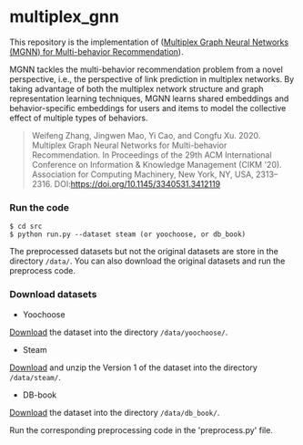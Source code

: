 # multiplex_gnn

This repository is the implementation of ([Multiplex Graph Neural Networks (MGNN) for Multi-behavior Recommendation](https://dl.acm.org/doi/abs/10.1145/3340531.3412119)). 

MGNN tackles the multi-behavior recommendation problem from a novel perspective, i.e., the perspective of link prediction in multiplex networks. By taking advantage of both the multiplex network structure and graph representation learning techniques, MGNN learns shared embeddings and behavior-specific embeddings for users and items to model the collective effect of multiple types of behaviors.

> Weifeng Zhang, Jingwen Mao, Yi Cao, and Congfu Xu. 2020. Multiplex Graph Neural Networks for Multi-behavior Recommendation. In Proceedings of the 29th ACM International Conference on Information & Knowledge Management (CIKM '20). Association for Computing Machinery, New York, NY, USA, 2313–2316. DOI:https://doi.org/10.1145/3340531.3412119

### Run the code
  ```
  $ cd src
  $ python run.py --dataset steam (or yoochoose, or db_book)
  ```

The preprocessed datasets but not the original datasets are store in the directory `/data/`. You can also download the original datasets and run the preprocess code.

### Download datasets

- Yoochoose

[Download](https://www.kaggle.com/chadgostopp/recsys-challenge-2015) the dataset into the directory `/data/yoochoose/`.

- Steam

[Download](https://cseweb.ucsd.edu/%7Ejmcauley/datasets.html#steam_data) and unzip the Version 1 of the dataset into the directory `/data/steam/`.

- DB-book

[Download](https://github.com/7thsword/MFPR-Datasets/) the dataset into the directory `/data/db_book/`.

Run the corresponding preprocessing code in the 'preprocess.py' file.

